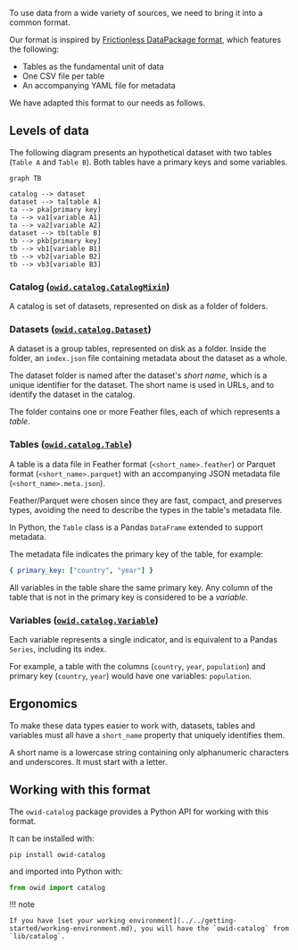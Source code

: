 To use data from a wide variety of sources, we need to bring it into a common format.

Our format is inspired by [Frictionless DataPackage format](https://frictionlessdata.io/), which features the following:

- Tables as the fundamental unit of data
- One CSV file per table
- An accompanying YAML file for metadata

We have adapted this format to our needs as follows.

## Levels of data
The following diagram presents an hypothetical dataset with two tables (`Table A` and `Table B`). Both tables have a primary keys and some variables.

```mermaid
graph TB

catalog --> dataset
dataset --> ta[table A]
ta --> pka[primary key]
ta --> va1[variable A1]
ta --> va2[variable A2]
dataset --> tb[table B]
tb --> pkb[primary key]
tb --> vb1[variable B1]
tb --> vb2[variable B2]
tb --> vb3[variable B3]
```

### Catalog ([`owid.catalog.CatalogMixin`](https://github.com/owid/owid-catalog-py/blob/master/owid/catalog/catalogs.py))

A catalog is set of datasets, represented on disk as a folder of folders.

### Datasets ([`owid.catalog.Dataset`](https://github.com/owid/owid-catalog-py/blob/master/owid/catalog/datasets.py))

A dataset is a group tables, represented on disk as a folder. Inside the folder, an `index.json` file containing metadata about the dataset as a whole.

The dataset folder is named after the dataset's _short name_, which is a unique identifier for the dataset. The short name is used in URLs, and to identify the dataset in the catalog.

The folder contains one or more Feather files, each of which represents a _table_.

### Tables ([`owid.catalog.Table`](https://github.com/owid/owid-catalog-py/blob/master/owid/catalog/tables.py))

A table is a data file in Feather format (`<short_name>.feather`) or Parquet format (`<short_name>.parquet`) with an accompanying JSON metadata file (`<short_name>.meta.json`).

Feather/Parquet were chosen since they are fast, compact, and preserves types, avoiding the need to describe the types in the table's metadata file.

In Python, the `Table` class is a Pandas `DataFrame` extended to support metadata.

The metadata file indicates the primary key of the table, for example:

```yaml
{ primary_key: ["country", "year"] }
```

All variables in the table share the same primary key. Any column of the table that is not in the primary key is considered to be a _variable_.

### Variables ([`owid.catalog.Variable`](https://github.com/owid/owid-catalog-py/blob/master/owid/catalog/variables.py))

Each variable represents a single indicator, and is equivalent to a Pandas `Series`, including its index.

For example, a table with the columns (`country`, `year`, `population`) and primary key (`country`, `year`) would have one variables: `population`.

## Ergonomics

To make these data types easier to work with, datasets, tables and variables must all have a `short_name` property that uniquely identifies them.

A short name is a lowercase string containing only alphanumeric characters and underscores. It must start with a letter.

## Working with this format

The `owid-catalog` package provides a Python API for working with this format.

It can be installed with:

```
pip install owid-catalog
```

and imported into Python with:

```python
from owid import catalog
```


!!! note

    If you have [set your working environment](../../getting-started/working-environment.md), you will have the `owid-catalog` from `lib/catalog`.
